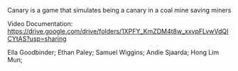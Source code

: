 Canary is a game that simulates being a canary in a coal mine saving miners

Video Documentation: https://drive.google.com/drive/folders/1XPFY_KmZDM4t8w_xxvpFLvwVdQICYtAS?usp=sharing

Ella Goodbinder;
Ethan Paley;
Samuel Wiggins;
Andie Sjaarda;
Hong Lim Mun;
